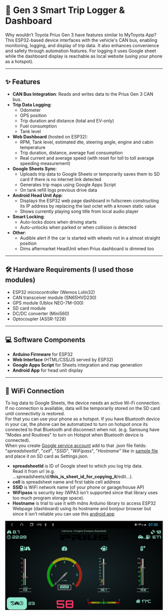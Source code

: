 # 🚗 Gen 3 Smart Trip Logger & Dashboard

Why wouldn’t Toyota Prius Gen 3 have features similar to MyToyota App? <br>
This ESP32-based device interfaces with the vehicle's CAN bus, enabling monitoring, logging, and display of trip data. It also enhances convenience and safety through automation features.
For logging it uses Google sheet while the dashboard display is reachable as local website (using your phone as a hotspot).

---

## ✨ Features

- **CAN Bus Integration**: Reads and writes data to the Prius Gen 3 CAN bus.
- **Trip Data Logging**:
  - Odometer
  - GPS position
  - Trip duration and distance (total and EV-only)
  - Fuel consumption
  - Tank level
- **Web Dashboard** (hosted on ESP32):
  - RPM, Tank level, estimated dte, steering angle, engine and cabin temperature
  - Trip duration, distance, average fuel consumption
  - Real current and average speed (with reset for toll to toll average speeding measurement)
- **Google Sheets Sync**:
  - Uploads trip data to Google Sheets or temporarily saves them to SD card if there is no internet link detected
  - Generates trip maps using Google Apps Script
  - On tank refill logs previous drive data
- **Android Head Unit App**:
  - Displays the ESP32 web page dashboard in fullscreen constructing its IP address by replacing the last octet with a known static value
  - Shows currently playing song title from local audio player
- **Smart Locking**:
  - Auto-locks doors when driving starts
  - Auto-unlocks when parked or when collision is detected
- **Other**:
  - Audible alert if the car is started with wheels not in a almost straight position
  - Dims aftermarket HeadUnit when Prius dashboard is dimmed too

---

## 🛠 Hardware Requirements (I used those modules)

- ESP32 microcontroller (Wemos Lolin32)
- CAN transceiver module (SN65HVD230)
- GPS module (Ublox NEO-7M-000)
- SD card module
- DC/DC converter (Mini560)
- Optocoupler (ASSR-1228)
---


## 💻 Software Components

- **Arduino Firmware** for ESP32
- **Web Interface** (HTML/CSS/JS served by ESP32)
- **Google Apps Script** for Sheets integration and map generation
- **Android App** for head unit display

---

## 📶 WiFi Connection

To log data to Google Sheets, the device needs an active Wi-Fi connection. If no connection is available, data will be temporarily stored on the SD card until connectivity is restored.<br>
For that you can use your phone as a hotspot. If you have Bluetooth device in your car, the phone can be automatized to turn on hotspot once its connected to that Bluetooth and disconnect when not. (e.g. Samsung have "Modes and Routines" to turn on Hotspot when Bluetooth device is connected).<br>
When you create [Google service account](https://github.com/DejanVasic/Gen3-Trip-Logger/blob/master/Google-spreadsheet/README.md) add to that .json file fields: "_spreadsheetId_", "_cell_", "_SSID_", "_WiFipass_", "_Hostname_" like in [sample file](https://github.com/DejanVasic/Gen3-Trip-Logger/blob/master/firmware/SDcard/Settings.json) and place it on SD card as Settings.json.<br>
- **spreadsheetId** is ID of Google sheet to which you log trip data.<br>Read it from url (e.g. ...spreadsheets/d/**this_is_sheet_id_for_copying_it**/edit...).
- **cell** is spreadsheet name and first table cell address 
- **SSID** is WiFi network name (of your phone or garage/house AP)
- **WiFipass** is security key (WPA3 isn't supported since that library uses too much program storage space).
- **Hostname** is trial to use it with mdns Arduino library to access ESP32 Webpage (dashboard) using its hostname and bonjour browser but since it isn't reliable you can use this [android app](https://github.com/DejanVasic/Gen3-Trip-Logger/tree/master/app/release)

**![Ssreenshot](https://github.com/DejanVasic/Gen3-Trip-Logger/blob/master/Screenshot.jpg)**



